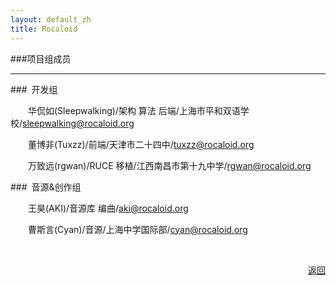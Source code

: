 ```yaml
---
layout: default_zh
title: Rocaloid
---
```


###项目组成员

---

###&ensp;开发组

&emsp;&emsp;华侃如(Sleepwalking)/架构 算法 后端/上海市平和双语学校/[sleepwalking@rocaloid.org](mailto:sleepwalking@rocaloid.org)

&emsp;&emsp;董博非(Tuxzz)/前端/天津市二十四中/[tuxzz@rocaloid.org](mailto:tuxzz@rocaloid.org)

&emsp;&emsp;万致远(rgwan)/RUCE 移植/江西南昌市第十九中学/[rgwan@rocaloid.org](mailto:rgwan@rocaloid.org)

###&ensp;音源&创作组

&emsp;&emsp;王昊(AKI)/音源库 编曲/[aki@rocaloid.org](mailto:aki@rocaloid.org)

&emsp;&emsp;曹斯言(Cyan)/音源/上海中学国际部/[cyan@rocaloid.org](mailto:cyan@rocaloid.org)

<br />

<p align="right"><a href="/sub/zh/contact.html">返回</a></p>


